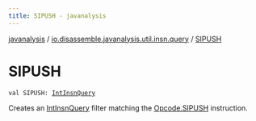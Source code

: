 ```yaml
---
title: SIPUSH - javanalysis
---
```


[javanalysis](../index.html) / [io.disassemble.javanalysis.util.insn.query](index.html) / [SIPUSH](./-s-i-p-u-s-h.html)

# SIPUSH

`val SIPUSH: `[`IntInsnQuery`](-int-insn-query/index.html)

Creates an [IntInsnQuery](-int-insn-query/index.html) filter matching the [Opcode.SIPUSH](#) instruction.

